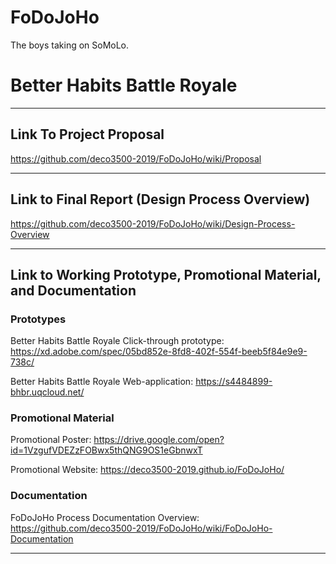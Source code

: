 # FoDoJoHo
The boys taking on SoMoLo.

# Better Habits Battle Royale

***

## Link To Project Proposal
https://github.com/deco3500-2019/FoDoJoHo/wiki/Proposal

***

## Link to Final Report (Design Process Overview)
https://github.com/deco3500-2019/FoDoJoHo/wiki/Design-Process-Overview

***

## Link to Working Prototype, Promotional Material, and Documentation
### Prototypes
Better Habits Battle Royale Click-through prototype:
https://xd.adobe.com/spec/05bd852e-8fd8-402f-554f-beeb5f84e9e9-738c/ 

Better Habits Battle Royale Web-application:
https://s4484899-bhbr.uqcloud.net/

### Promotional Material
Promotional Poster:
https://drive.google.com/open?id=1VzgufVDEZzFOBwx5thQNG9OS1eGbnwxT

Promotional Website:
https://deco3500-2019.github.io/FoDoJoHo/

### Documentation
FoDoJoHo Process Documentation Overview:
https://github.com/deco3500-2019/FoDoJoHo/wiki/FoDoJoHo-Documentation
***
